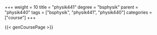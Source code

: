 +++
weight = 10
title = "physik441"
degree = "bsphysik"
parent = "physik440"
tags = ["bsphysik", "physik441", "physik440"]
categories = ["course"]
+++

{{< genCoursePage >}}
